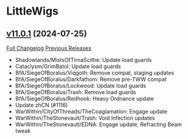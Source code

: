 # LittleWigs

## [v11.0.1](https://github.com/BigWigsMods/LittleWigs/tree/v11.0.1) (2024-07-25)
[Full Changelog](https://github.com/BigWigsMods/LittleWigs/compare/v11.0.0...v11.0.1) [Previous Releases](https://github.com/BigWigsMods/LittleWigs/releases)

- Shadowlands/MistsOfTirnaScithe: Update load guards  
- Cataclysm/GrimBatol: Update load guards  
- BfA/SiegeOfBoralus/Viqgoth: Remove compat, staging updates  
- BfA/SiegeOfBoralus/Darkfathom: Remove pre-TWW compat  
- BfA/SiegeOfBoralus/Lockwood: Update load guards  
- BfA/SiegeOfBoralus/Trash: Remove load guards  
- BfA/SiegeOfBoralus/Redhook: Heavy Ordnance update  
- Update zhCN (#1116)  
- WarWithin/CityOfThreads/TheCoaglamation: Engage update  
- WarWithin/TheStonevault/Trash: Void Infection updates  
- WarWithin/TheStonevault/EDNA: Engage update, Refracting Beam tweak  

